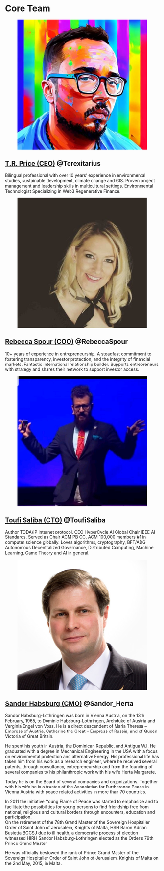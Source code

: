 # Core Team

<figure><img src="../.gitbook/assets/image (6).png" alt=""><figcaption></figcaption></figure>

## [T.R. Price (CEO)](https://www.linkedin.com/in/thomas-ryan-price/) @Terexitarius

Bilingual professional with over 10 years’ experience in environmental studies, sustainable development, climate change and GIS. Proven project management and leadership skills in multicultural settings. Environmental Technologist Specializing in Web3 Regenerative Finance.

<figure><img src="../.gitbook/assets/image (2).png" alt=""><figcaption></figcaption></figure>

## [Rebecca Spour (COO)](https://www.linkedin.com/in/rebeccaspour/) @RebeccaSpour

10+ years of experience in entrepreneurship. A steadfast commitment to fostering transparency, investor protection, and the integrity of financial markets. Fantastic international relationship builder. Supports entrepreneurs with strategy and shares their network to support investor access.

<figure><img src="../.gitbook/assets/image (8).png" alt=""><figcaption></figcaption></figure>

## [Toufi Saliba (CTO)](https://www.linkedin.com/in/toufisaliba/) @ToufiSaliba

Author TODA/IP internet protocol. CEO HyperCycle.AI Global Chair IEEE AI Standards. Served as Chair ACM PB CC, ACM 100,000 members #1 in computer science globally. Loves algorithms, cryptography, BFT/ADG Autonomous Decentralized Governance, Distributed Computing, Machine Learning, Game Theory and AI in general.

<figure><img src="../.gitbook/assets/image (4).png" alt=""><figcaption></figcaption></figure>

## [Sandor Habsburg (CMO)](https://www.linkedin.com/in/sandor-habsburg-8b286b46/) @Sandor\_Herta

Sandor Habsburg-Lothringen was born in Vienna Austria, on the 13th February, 1965, to Dominic Habsburg-Lothringen, Archduke of Austria and Verginia Engel von Voss. He is a direct descendent of Maria Theresa – Empress of Austria, Catherine the Great – Empress of Russia, and of Queen Victoria of Great Britain.

He spent his youth in Austria, the Dominican Republic, and Antigua W.I. He graduated with a degree in Mechanical Engineering in the USA with a focus on environmental protection and alternative Energy. His professional life has taken him from his work as a research engineer, where he received several patents, through consultancy, entrepreneurship and from the founding of several companies to his philanthropic work with his wife Herta Margarete.

Today he is on the Board of several companies and organizations. Together with his wife he is a trustee of the Association for Furtherance Peace in Vienna Austria with peace related activities in more than 70 countries.

In 2011 the initiative Young Flame of Peace was started to emphasize and to facilitate the possibilities for young persons to find friendship free from national, religious and cultural borders through encounters, education and participation.\
On the retirement of the 78th Grand Master of the Sovereign Hospitaller Order of Saint John of Jerusalem, Knights of Malta, HSH Baron Adrian Busietta BGCSJ due to ill health, a democratic process of election witnessed HIRH Sandor Habsburg-Lothringen elected as the Order’s 79th Prince Grand Master.

He was officially bestowed the rank of Prince Grand Master of the Sovereign Hospitaller Order of Saint John of Jerusalem, Knights of Malta on the 2nd May, 2015, in Malta.
